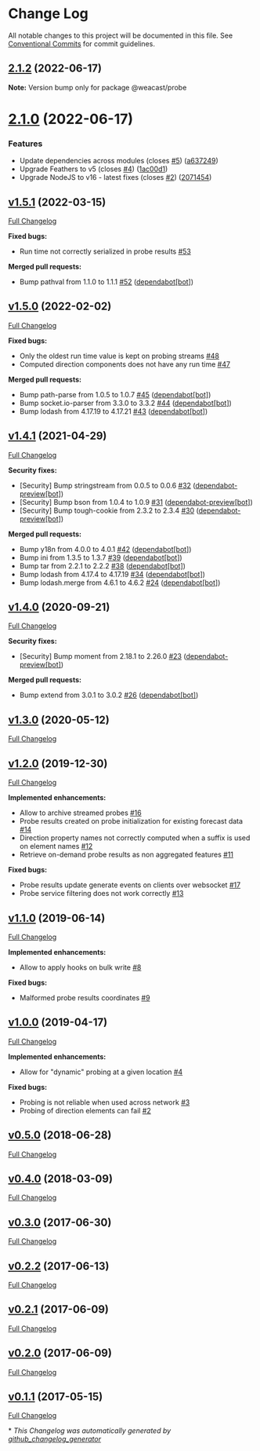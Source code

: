 # Change Log

All notable changes to this project will be documented in this file.
See [Conventional Commits](https://conventionalcommits.org) for commit guidelines.

## [2.1.2](https://github.com/weacast/weacast/compare/v2.1.1...v2.1.2) (2022-06-17)

**Note:** Version bump only for package @weacast/probe






# [2.1.0](https://github.com/weacast/weacast/compare/v2.0.3...v2.1.0) (2022-06-17)

### Features

* Update dependencies across modules (closes [#5](https://github.com/weacast/weacast/issues/5)) ([a637249](https://github.com/weacast/weacast/commit/a6372498954a246f2e1bfb2deecfcac4e3e70665))
* Upgrade Feathers to v5 (closes [#4](https://github.com/weacast/weacast/issues/4)) ([1ac00d1](https://github.com/weacast/weacast/commit/1ac00d10768f666cf86b684a32ea3bb55aec9232))
* Upgrade NodeJS to v16 - latest fixes (closes [#2](https://github.com/weacast/weacast/issues/2)) ([2071454](https://github.com/weacast/weacast/commit/2071454415249f33ad16be37f5672606633250db))

## [v1.5.1](https://github.com/weacast/weacast-probe/tree/v1.5.1) (2022-03-15)

[Full Changelog](https://github.com/weacast/weacast-probe/compare/v1.5.0...v1.5.1)

**Fixed bugs:**

- Run time not correctly serialized in probe results [\#53](https://github.com/weacast/weacast-probe/issues/53)

**Merged pull requests:**

- Bump pathval from 1.1.0 to 1.1.1 [\#52](https://github.com/weacast/weacast-probe/pull/52) ([dependabot[bot]](https://github.com/apps/dependabot))

## [v1.5.0](https://github.com/weacast/weacast-probe/tree/v1.5.0) (2022-02-02)

[Full Changelog](https://github.com/weacast/weacast-probe/compare/v1.4.1...v1.5.0)

**Fixed bugs:**

- Only the oldest run time value is kept on probing streams [\#48](https://github.com/weacast/weacast-probe/issues/48)
- Computed direction components does not have any run time [\#47](https://github.com/weacast/weacast-probe/issues/47)

**Merged pull requests:**

- Bump path-parse from 1.0.5 to 1.0.7 [\#45](https://github.com/weacast/weacast-probe/pull/45) ([dependabot[bot]](https://github.com/apps/dependabot))
- Bump socket.io-parser from 3.3.0 to 3.3.2 [\#44](https://github.com/weacast/weacast-probe/pull/44) ([dependabot[bot]](https://github.com/apps/dependabot))
- Bump lodash from 4.17.19 to 4.17.21 [\#43](https://github.com/weacast/weacast-probe/pull/43) ([dependabot[bot]](https://github.com/apps/dependabot))

## [v1.4.1](https://github.com/weacast/weacast-probe/tree/v1.4.1) (2021-04-29)

[Full Changelog](https://github.com/weacast/weacast-probe/compare/v1.4.0...v1.4.1)

**Security fixes:**

- \[Security\] Bump stringstream from 0.0.5 to 0.0.6 [\#32](https://github.com/weacast/weacast-probe/pull/32) ([dependabot-preview[bot]](https://github.com/apps/dependabot-preview))
- \[Security\] Bump bson from 1.0.4 to 1.0.9 [\#31](https://github.com/weacast/weacast-probe/pull/31) ([dependabot-preview[bot]](https://github.com/apps/dependabot-preview))
- \[Security\] Bump tough-cookie from 2.3.2 to 2.3.4 [\#30](https://github.com/weacast/weacast-probe/pull/30) ([dependabot-preview[bot]](https://github.com/apps/dependabot-preview))

**Merged pull requests:**

- Bump y18n from 4.0.0 to 4.0.1 [\#42](https://github.com/weacast/weacast-probe/pull/42) ([dependabot[bot]](https://github.com/apps/dependabot))
- Bump ini from 1.3.5 to 1.3.7 [\#39](https://github.com/weacast/weacast-probe/pull/39) ([dependabot[bot]](https://github.com/apps/dependabot))
- Bump tar from 2.2.1 to 2.2.2 [\#38](https://github.com/weacast/weacast-probe/pull/38) ([dependabot[bot]](https://github.com/apps/dependabot))
- Bump lodash from 4.17.4 to 4.17.19 [\#34](https://github.com/weacast/weacast-probe/pull/34) ([dependabot[bot]](https://github.com/apps/dependabot))
- Bump lodash.merge from 4.6.1 to 4.6.2 [\#24](https://github.com/weacast/weacast-probe/pull/24) ([dependabot[bot]](https://github.com/apps/dependabot))

## [v1.4.0](https://github.com/weacast/weacast-probe/tree/v1.4.0) (2020-09-21)

[Full Changelog](https://github.com/weacast/weacast-probe/compare/v1.3.0...v1.4.0)

**Security fixes:**

- \[Security\] Bump moment from 2.18.1 to 2.26.0 [\#23](https://github.com/weacast/weacast-probe/pull/23) ([dependabot-preview[bot]](https://github.com/apps/dependabot-preview))

**Merged pull requests:**

- Bump extend from 3.0.1 to 3.0.2 [\#26](https://github.com/weacast/weacast-probe/pull/26) ([dependabot[bot]](https://github.com/apps/dependabot))

## [v1.3.0](https://github.com/weacast/weacast-probe/tree/v1.3.0) (2020-05-12)

[Full Changelog](https://github.com/weacast/weacast-probe/compare/v1.2.0...v1.3.0)

## [v1.2.0](https://github.com/weacast/weacast-probe/tree/v1.2.0) (2019-12-30)

[Full Changelog](https://github.com/weacast/weacast-probe/compare/v1.1.0...v1.2.0)

**Implemented enhancements:**

- Allow to archive streamed probes [\#16](https://github.com/weacast/weacast-probe/issues/16)
- Probe results created on probe initialization for existing forecast data [\#14](https://github.com/weacast/weacast-probe/issues/14)
- Direction property names not correctly computed when a suffix is used on element names [\#12](https://github.com/weacast/weacast-probe/issues/12)
- Retrieve on-demand probe results as non aggregated features [\#11](https://github.com/weacast/weacast-probe/issues/11)

**Fixed bugs:**

- Probe results update generate events on clients over websocket [\#17](https://github.com/weacast/weacast-probe/issues/17)
- Probe service filtering does not work correctly [\#13](https://github.com/weacast/weacast-probe/issues/13)

## [v1.1.0](https://github.com/weacast/weacast-probe/tree/v1.1.0) (2019-06-14)

[Full Changelog](https://github.com/weacast/weacast-probe/compare/v1.0.0...v1.1.0)

**Implemented enhancements:**

- Allow to apply hooks on bulk write [\#8](https://github.com/weacast/weacast-probe/issues/8)

**Fixed bugs:**

- Malformed probe results coordinates [\#9](https://github.com/weacast/weacast-probe/issues/9)

## [v1.0.0](https://github.com/weacast/weacast-probe/tree/v1.0.0) (2019-04-17)

[Full Changelog](https://github.com/weacast/weacast-probe/compare/v0.5.0...v1.0.0)

**Implemented enhancements:**

- Allow for "dynamic" probing at a given location [\#4](https://github.com/weacast/weacast-probe/issues/4)

**Fixed bugs:**

- Probing is not reliable when used across network [\#3](https://github.com/weacast/weacast-probe/issues/3)
- Probing of direction elements can fail [\#2](https://github.com/weacast/weacast-probe/issues/2)

## [v0.5.0](https://github.com/weacast/weacast-probe/tree/v0.5.0) (2018-06-28)

[Full Changelog](https://github.com/weacast/weacast-probe/compare/v0.4.0...v0.5.0)

## [v0.4.0](https://github.com/weacast/weacast-probe/tree/v0.4.0) (2018-03-09)

[Full Changelog](https://github.com/weacast/weacast-probe/compare/v0.3.0...v0.4.0)

## [v0.3.0](https://github.com/weacast/weacast-probe/tree/v0.3.0) (2017-06-30)

[Full Changelog](https://github.com/weacast/weacast-probe/compare/v0.2.2...v0.3.0)

## [v0.2.2](https://github.com/weacast/weacast-probe/tree/v0.2.2) (2017-06-13)

[Full Changelog](https://github.com/weacast/weacast-probe/compare/v0.2.1...v0.2.2)

## [v0.2.1](https://github.com/weacast/weacast-probe/tree/v0.2.1) (2017-06-09)

[Full Changelog](https://github.com/weacast/weacast-probe/compare/v0.2.0...v0.2.1)

## [v0.2.0](https://github.com/weacast/weacast-probe/tree/v0.2.0) (2017-06-09)

[Full Changelog](https://github.com/weacast/weacast-probe/compare/v0.1.1...v0.2.0)

## [v0.1.1](https://github.com/weacast/weacast-probe/tree/v0.1.1) (2017-05-15)

[Full Changelog](https://github.com/weacast/weacast-probe/compare/2d38a4fd2b6aa3efc3fdba2e13a646b4efb72569...v0.1.1)



\* *This Changelog was automatically generated by [github_changelog_generator](https://github.com/github-changelog-generator/github-changelog-generator)*
